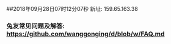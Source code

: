 ##2018年09月28日07时12分07秒 新址: 159.65.163.38
### 兔友常见问题及解答: https://github.com/wanggonging/d/blob/w/FAQ.md
